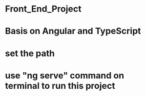 # Front_End_Project
# Basis on Angular and TypeScript
# set the path
# use "ng serve" command on terminal to run this project 
